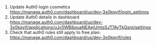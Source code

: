 1. Update Auth0 login cosmetics https://manage.auth0.com/dashboard/us/dev-3x0kqyif/login_settings
1. Update Auth0 details in dashboard https://manage.auth0.com/dashboard/us/dev-3x0kqyif/applications/uJv5WBjbxuaNEAejUmtsSJT7AyTkQsrq/settings
1. Check that auth0 rules still apply to free plan: https://manage.auth0.com/dashboard/us/dev-3x0kqyif/rules
